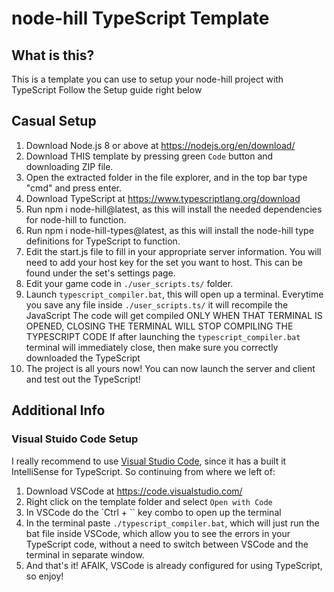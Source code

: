 # node-hill TypeScript Template
## What is this?
This is a template you can use to setup your node-hill project with TypeScript
Follow the Setup guide right below

## Casual Setup
  1. Download Node.js 8 or above at https://nodejs.org/en/download/
  2. Download THIS template by pressing green `Code` button and downloading ZIP file.
  3. Open the extracted folder in the file explorer, and in the top bar type "cmd" and press enter.
  4. Download TypeScript at https://www.typescriptlang.org/download
  5. Run npm i node-hill@latest, as this will install the needed dependencies for node-hill to function.
  6. Run npm i node-hill-types@latest, as this will install the node-hill type definitions for TypeScript to function.
  7. Edit the start.js file to fill in your appropriate server information.
     You will need to add your host key for the set you want to host. This can be found under the set's settings page.
  8. Edit your game code in `./user_scripts.ts/` folder.
  9. Launch `typescript_compiler.bat`, this will open up a terminal. Everytime you save any file inside `./user_scripts.ts/` it will recompile the JavaScript
     The code will get compiled ONLY WHEN THAT TERMINAL IS OPENED, CLOSING THE TERMINAL WILL STOP COMPILING THE TYPESCRIPT CODE
     If after launching the `typescript_compiler.bat` terminal will immediately close, then make sure you correctly downloaded the TypeScript
  10. The project is all yours now! You can now launch the server and client and test out the TypeScript!

## Additional Info
### Visual Stuido Code Setup
I really recommend to use [Visual Studio Code](https://code.visualstudio.com/), since it has a built it IntelliSense for TypeScript.
So continuing from where we left of:
  1. Download VSCode at https://code.visualstudio.com/
  2. Right click on the template folder and select `Open with Code`
  3. In VSCode do the `Ctrl + \`` key combo to open up the terminal
  4. In the terminal paste `./typescript_compiler.bat`, which will just run the bat file inside VSCode, which allow you to see the errors in your TypeScript code, without a need to switch between VSCode and the terminal in separate window.
  5. And that's it! AFAIK, VSCode is already configured for using TypeScript, so enjoy!
